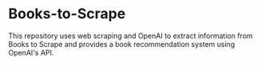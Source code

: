 # Books-to-Scrape
This repository uses web scraping and OpenAI to extract information from Books to Scrape and provides a book recommendation system using OpenAI's API.
